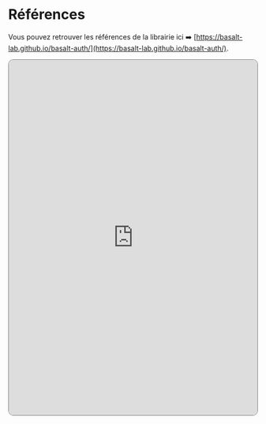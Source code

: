 # **Références**

Vous pouvez retrouver les références de la librairie ici ➡️ [https://basalt-lab.github.io/basalt-auth/](https://basalt-lab.github.io/basalt-auth/).

<iframe src="https://basalt-lab.github.io/basalt-auth/" style="width: 100%; height: 720px; border-radius: 10px; border: 1px solid gray;"></iframe>
